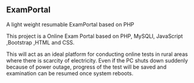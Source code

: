 <h2>ExamPortal</h2>

A light weight resumable ExamPortal based on PHP

This project is a Online Exam Portal based on PHP, MySQLI, JavaScript ,Bootstrap ,HTML and CSS.

This will act as an ideal platform for conducting online tests in rural areas where there is scarcity of electricity. Even if the PC shuts down suddenly because of power outage, progress of the test will be saved and examination can be resumed once system reboots.
